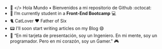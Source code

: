 - 👋 </> Hola Mundo • Bienvenidos a mi repositorio de Github :octocat:
- 🌱 I’m currently student in a <b>Front-End Bootcamp</b> :computer:
- :cat2: CatLover :hearts: Father of Six 
- :pager: I'll soon start writing articles on my Blog :smile:
- :rocket: “En mi tarjeta de presentación, soy un Ingeniero. En mi mente, soy un programador. Pero en mi corazón, soy un Gamer." 🎮
